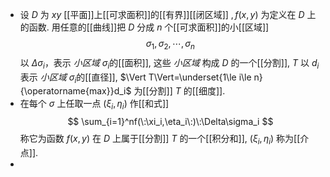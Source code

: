 - 设 $D$ 为 $xy$ [[平面]]上[[可求面积]]的[[有界]][[闭区域]] $,f(x,y)$ 为定义在 $D$ 上的函数. 用任意的[[曲线]]把 $D$ 分成 $n$ 个[[可求面积]]的小[[区域]]
  $$
  \sigma_1,\sigma_2,\cdots,\sigma_n
  $$
  以 $\Delta\sigma_i$，表示 *小区域* $\sigma_i$的[[面积]], 
  这些 *小区域* 构成 $D$ 的一个[[分割]], 
  $T$ 以 $d_i$ 表示 *小区域* $\sigma_{i}$的[[直径]], 
  $\Vert T\Vert=\underset{1\le i\le n}{\operatorname{max}}d_i$ 为[[分割]] $T$ 的[[细度]].
- 在每个 $\sigma$ 上任取一点 $(\xi_i,\eta_i)$ 作[[和式]]
  $$
  \sum_{i=1}^nf(\:\xi_i,\eta_i\:)\:\Delta\sigma_i
  $$
  称它为函数 $f(x,y)$ 在 $D$ 上属于[[分割]] $T$ 的一个[[积分和]], $(\xi_{i},\eta_{i})$ 称为[[介点]].
-